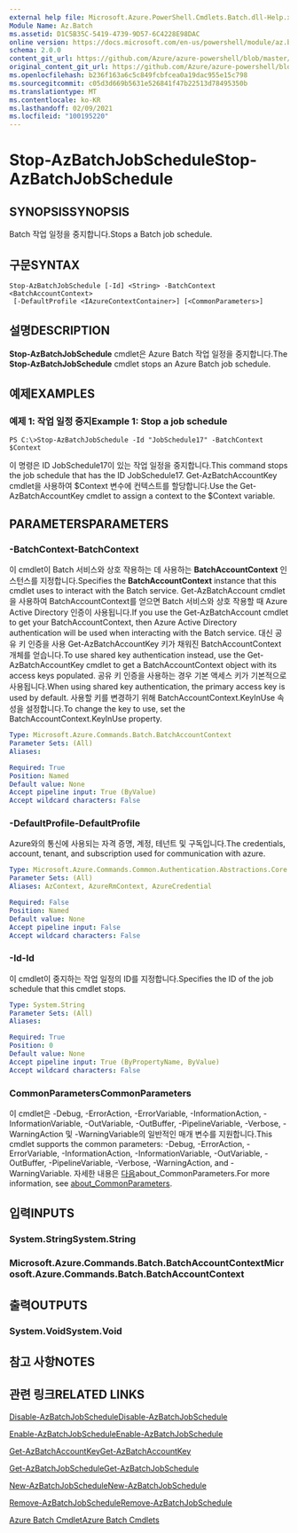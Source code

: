 ```yaml
---
external help file: Microsoft.Azure.PowerShell.Cmdlets.Batch.dll-Help.xml
Module Name: Az.Batch
ms.assetid: D1C5B35C-5419-4739-9D57-6C4228E98DAC
online version: https://docs.microsoft.com/en-us/powershell/module/az.batch/stop-azbatchjobschedule
schema: 2.0.0
content_git_url: https://github.com/Azure/azure-powershell/blob/master/src/Batch/Batch/help/Stop-AzBatchJobSchedule.md
original_content_git_url: https://github.com/Azure/azure-powershell/blob/master/src/Batch/Batch/help/Stop-AzBatchJobSchedule.md
ms.openlocfilehash: b236f163a6c5c849fcbfcea0a19dac955e15c798
ms.sourcegitcommit: c05d3d669b5631e526841f47b22513d78495350b
ms.translationtype: MT
ms.contentlocale: ko-KR
ms.lasthandoff: 02/09/2021
ms.locfileid: "100195220"
---
```

# <span data-ttu-id="f5f68-101">Stop-AzBatchJobSchedule</span><span class="sxs-lookup"><span data-stu-id="f5f68-101">Stop-AzBatchJobSchedule</span></span>

## <span data-ttu-id="f5f68-102">SYNOPSIS</span><span class="sxs-lookup"><span data-stu-id="f5f68-102">SYNOPSIS</span></span>
<span data-ttu-id="f5f68-103">Batch 작업 일정을 중지합니다.</span><span class="sxs-lookup"><span data-stu-id="f5f68-103">Stops a Batch job schedule.</span></span>

## <span data-ttu-id="f5f68-104">구문</span><span class="sxs-lookup"><span data-stu-id="f5f68-104">SYNTAX</span></span>

```
Stop-AzBatchJobSchedule [-Id] <String> -BatchContext <BatchAccountContext>
 [-DefaultProfile <IAzureContextContainer>] [<CommonParameters>]
```

## <span data-ttu-id="f5f68-105">설명</span><span class="sxs-lookup"><span data-stu-id="f5f68-105">DESCRIPTION</span></span>
<span data-ttu-id="f5f68-106">**Stop-AzBatchJobSchedule** cmdlet은 Azure Batch 작업 일정을 중지합니다.</span><span class="sxs-lookup"><span data-stu-id="f5f68-106">The **Stop-AzBatchJobSchedule** cmdlet stops an Azure Batch job schedule.</span></span>

## <span data-ttu-id="f5f68-107">예제</span><span class="sxs-lookup"><span data-stu-id="f5f68-107">EXAMPLES</span></span>

### <span data-ttu-id="f5f68-108">예제 1: 작업 일정 중지</span><span class="sxs-lookup"><span data-stu-id="f5f68-108">Example 1: Stop a job schedule</span></span>
```
PS C:\>Stop-AzBatchJobSchedule -Id "JobSchedule17" -BatchContext $Context
```

<span data-ttu-id="f5f68-109">이 명령은 ID JobSchedule17이 있는 작업 일정을 중지합니다.</span><span class="sxs-lookup"><span data-stu-id="f5f68-109">This command stops the job schedule that has the ID JobSchedule17.</span></span>
<span data-ttu-id="f5f68-110">Get-AzBatchAccountKey cmdlet을 사용하여 $Context 변수에 컨텍스트를 할당합니다.</span><span class="sxs-lookup"><span data-stu-id="f5f68-110">Use the Get-AzBatchAccountKey cmdlet to assign a context to the $Context variable.</span></span>

## <span data-ttu-id="f5f68-111">PARAMETERS</span><span class="sxs-lookup"><span data-stu-id="f5f68-111">PARAMETERS</span></span>

### <span data-ttu-id="f5f68-112">-BatchContext</span><span class="sxs-lookup"><span data-stu-id="f5f68-112">-BatchContext</span></span>
<span data-ttu-id="f5f68-113">이 cmdlet이 Batch 서비스와 상호 작용하는 데 사용하는 **BatchAccountContext** 인스턴스를 지정합니다.</span><span class="sxs-lookup"><span data-stu-id="f5f68-113">Specifies the **BatchAccountContext** instance that this cmdlet uses to interact with the Batch service.</span></span>
<span data-ttu-id="f5f68-114">Get-AzBatchAccount cmdlet을 사용하여 BatchAccountContext를 얻으면 Batch 서비스와 상호 작용할 때 Azure Active Directory 인증이 사용됩니다.</span><span class="sxs-lookup"><span data-stu-id="f5f68-114">If you use the Get-AzBatchAccount cmdlet to get your BatchAccountContext, then Azure Active Directory authentication will be used when interacting with the Batch service.</span></span> <span data-ttu-id="f5f68-115">대신 공유 키 인증을 사용 Get-AzBatchAccountKey 키가 채워진 BatchAccountContext 개체를 얻습니다.</span><span class="sxs-lookup"><span data-stu-id="f5f68-115">To use shared key authentication instead, use the Get-AzBatchAccountKey cmdlet to get a BatchAccountContext object with its access keys populated.</span></span> <span data-ttu-id="f5f68-116">공유 키 인증을 사용하는 경우 기본 액세스 키가 기본적으로 사용됩니다.</span><span class="sxs-lookup"><span data-stu-id="f5f68-116">When using shared key authentication, the primary access key is used by default.</span></span> <span data-ttu-id="f5f68-117">사용할 키를 변경하기 위해 BatchAccountContext.KeyInUse 속성을 설정합니다.</span><span class="sxs-lookup"><span data-stu-id="f5f68-117">To change the key to use, set the BatchAccountContext.KeyInUse property.</span></span>

```yaml
Type: Microsoft.Azure.Commands.Batch.BatchAccountContext
Parameter Sets: (All)
Aliases:

Required: True
Position: Named
Default value: None
Accept pipeline input: True (ByValue)
Accept wildcard characters: False
```

### <span data-ttu-id="f5f68-118">-DefaultProfile</span><span class="sxs-lookup"><span data-stu-id="f5f68-118">-DefaultProfile</span></span>
<span data-ttu-id="f5f68-119">Azure와의 통신에 사용되는 자격 증명, 계정, 테넌트 및 구독입니다.</span><span class="sxs-lookup"><span data-stu-id="f5f68-119">The credentials, account, tenant, and subscription used for communication with azure.</span></span>

```yaml
Type: Microsoft.Azure.Commands.Common.Authentication.Abstractions.Core.IAzureContextContainer
Parameter Sets: (All)
Aliases: AzContext, AzureRmContext, AzureCredential

Required: False
Position: Named
Default value: None
Accept pipeline input: False
Accept wildcard characters: False
```

### <span data-ttu-id="f5f68-120">-Id</span><span class="sxs-lookup"><span data-stu-id="f5f68-120">-Id</span></span>
<span data-ttu-id="f5f68-121">이 cmdlet이 중지하는 작업 일정의 ID를 지정합니다.</span><span class="sxs-lookup"><span data-stu-id="f5f68-121">Specifies the ID of the job schedule that this cmdlet stops.</span></span>

```yaml
Type: System.String
Parameter Sets: (All)
Aliases:

Required: True
Position: 0
Default value: None
Accept pipeline input: True (ByPropertyName, ByValue)
Accept wildcard characters: False
```

### <span data-ttu-id="f5f68-122">CommonParameters</span><span class="sxs-lookup"><span data-stu-id="f5f68-122">CommonParameters</span></span>
<span data-ttu-id="f5f68-123">이 cmdlet은 -Debug, -ErrorAction, -ErrorVariable, -InformationAction, -InformationVariable, -OutVariable, -OutBuffer, -PipelineVariable, -Verbose, -WarningAction 및 -WarningVariable의 일반적인 매개 변수를 지원합니다.</span><span class="sxs-lookup"><span data-stu-id="f5f68-123">This cmdlet supports the common parameters: -Debug, -ErrorAction, -ErrorVariable, -InformationAction, -InformationVariable, -OutVariable, -OutBuffer, -PipelineVariable, -Verbose, -WarningAction, and -WarningVariable.</span></span> <span data-ttu-id="f5f68-124">자세한 내용은 [다음](http://go.microsoft.com/fwlink/?LinkID=113216)about_CommonParameters.</span><span class="sxs-lookup"><span data-stu-id="f5f68-124">For more information, see [about_CommonParameters](http://go.microsoft.com/fwlink/?LinkID=113216).</span></span>

## <span data-ttu-id="f5f68-125">입력</span><span class="sxs-lookup"><span data-stu-id="f5f68-125">INPUTS</span></span>

### <span data-ttu-id="f5f68-126">System.String</span><span class="sxs-lookup"><span data-stu-id="f5f68-126">System.String</span></span>

### <span data-ttu-id="f5f68-127">Microsoft.Azure.Commands.Batch.BatchAccountContext</span><span class="sxs-lookup"><span data-stu-id="f5f68-127">Microsoft.Azure.Commands.Batch.BatchAccountContext</span></span>

## <span data-ttu-id="f5f68-128">출력</span><span class="sxs-lookup"><span data-stu-id="f5f68-128">OUTPUTS</span></span>

### <span data-ttu-id="f5f68-129">System.Void</span><span class="sxs-lookup"><span data-stu-id="f5f68-129">System.Void</span></span>

## <span data-ttu-id="f5f68-130">참고 사항</span><span class="sxs-lookup"><span data-stu-id="f5f68-130">NOTES</span></span>

## <span data-ttu-id="f5f68-131">관련 링크</span><span class="sxs-lookup"><span data-stu-id="f5f68-131">RELATED LINKS</span></span>

[<span data-ttu-id="f5f68-132">Disable-AzBatchJobSchedule</span><span class="sxs-lookup"><span data-stu-id="f5f68-132">Disable-AzBatchJobSchedule</span></span>](./Disable-AzBatchJobSchedule.md)

[<span data-ttu-id="f5f68-133">Enable-AzBatchJobSchedule</span><span class="sxs-lookup"><span data-stu-id="f5f68-133">Enable-AzBatchJobSchedule</span></span>](./Enable-AzBatchJobSchedule.md)

[<span data-ttu-id="f5f68-134">Get-AzBatchAccountKey</span><span class="sxs-lookup"><span data-stu-id="f5f68-134">Get-AzBatchAccountKey</span></span>](./Get-AzBatchAccountKey.md)

[<span data-ttu-id="f5f68-135">Get-AzBatchJobSchedule</span><span class="sxs-lookup"><span data-stu-id="f5f68-135">Get-AzBatchJobSchedule</span></span>](./Get-AzBatchJobSchedule.md)

[<span data-ttu-id="f5f68-136">New-AzBatchJobSchedule</span><span class="sxs-lookup"><span data-stu-id="f5f68-136">New-AzBatchJobSchedule</span></span>](./New-AzBatchJobSchedule.md)

[<span data-ttu-id="f5f68-137">Remove-AzBatchJobSchedule</span><span class="sxs-lookup"><span data-stu-id="f5f68-137">Remove-AzBatchJobSchedule</span></span>](./Remove-AzBatchJobSchedule.md)

[<span data-ttu-id="f5f68-138">Azure Batch Cmdlet</span><span class="sxs-lookup"><span data-stu-id="f5f68-138">Azure Batch Cmdlets</span></span>](/powershell/module/Az.Batch/)
